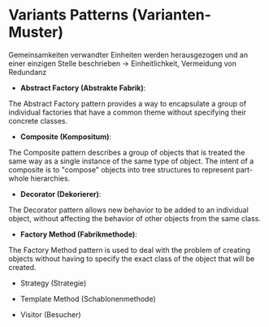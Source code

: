 # Variants Patterns (Varianten-Muster)

Gemeinsamkeiten verwandter Einheiten werden herausgezogen und an einer einzigen Stelle beschrieben &rarr; 
Einheitlichkeit, Vermeidung von Redundanz

* __Abstract Factory (Abstrakte Fabrik)__:

The Abstract Factory pattern provides a way to encapsulate a group of individual factories that have a common theme without specifying their concrete classes.

* __Composite (Kompositum)__:

The Composite pattern describes a group of objects that is treated the same way as a single instance of the same type of object. The intent of a composite is to "compose" objects into tree structures to represent part-whole hierarchies.

* __Decorator (Dekorierer)__:

The Decorator pattern allows new behavior to be added to an individual object, without affecting the behavior of other objects from the same class.

* __Factory Method (Fabrikmethode)__:

The Factory Method pattern is used to deal with the problem of creating objects without having to specify the exact class of the object that will be created. 

* Strategy (Strategie)

* Template Method (Schablonenmethode)

* Visitor (Besucher)
